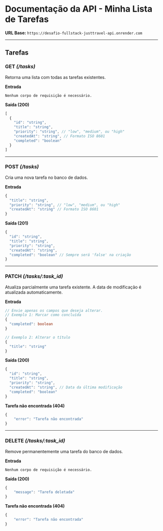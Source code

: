 # Documentação da API - Minha Lista de Tarefas

**URL Base:** `https://desafio-fullstack-justtravel-api.onrender.com`

---

## Tarefas

### GET *(/tasks)*

Retorna uma lista com todas as tarefas existentes.

**Entrada**

```
Nenhum corpo de requisição é necessário.
```

**Saída (200)**

```typescript
[
  {
    "id": "string",
    "title": "string",
    "priority": "string", // "low", "medium", ou "high"
    "createdAt": "string", // Formato ISO 8601
    "completed": "boolean"
  }
]
```

---

### POST *(/tasks)*

Cria uma nova tarefa no banco de dados.

**Entrada**

```typescript
{
  "title": "string",
  "priority": "string", // "low", "medium", ou "high"
  "createdAt": "string" // Formato ISO 8601
}
```

**Saída (201)**

```typescript
{
  "id": "string",
  "title": "string",
  "priority": "string",
  "createdAt": "string",
  "completed": "boolean" // Sempre será 'false' na criação
}
```

---

### PATCH *(/tasks/:task\_id)*

Atualiza parcialmente uma tarefa existente. A data de modificação é atualizada automaticamente.

**Entrada**

```typescript
// Envie apenas os campos que deseja alterar.
// Exemplo 1: Marcar como concluída
{
  "completed": boolean
}

// Exemplo 2: Alterar o título
{
  "title": "string"
}
```

**Saída (200)**

```typescript
{
  "id": "string",
  "title": "string",
  "priority": "string",
  "createdAt": "string", // Data da última modificação
  "completed": "boolean"
}
```

**Tarefa não encontrada (404)**

```typescript
{
    "error": "Tarefa não encontrada"
}
```

---

### DELETE *(/tasks/:task\_id)*

Remove permanentemente uma tarefa do banco de dados.

**Entrada**

```
Nenhum corpo de requisição é necessário.
```

**Saída (200)**

```typescript
{
    "message": "Tarefa deletada"
}
```

**Tarefa não encontrada (404)**

```typescript
{
    "error": "Tarefa não encontrada"
}
```